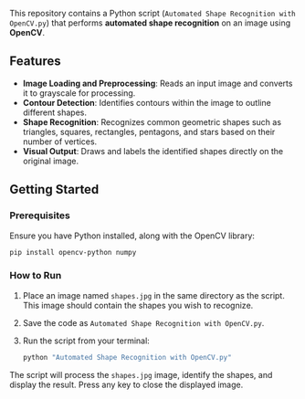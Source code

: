 This repository contains a Python script (`Automated Shape Recognition with OpenCV.py`) that performs **automated shape recognition** on an image using **OpenCV**.

## Features

  * **Image Loading and Preprocessing**: Reads an input image and converts it to grayscale for processing.
  * **Contour Detection**: Identifies contours within the image to outline different shapes.
  * **Shape Recognition**: Recognizes common geometric shapes such as triangles, squares, rectangles, pentagons, and stars based on their number of vertices.
  * **Visual Output**: Draws and labels the identified shapes directly on the original image.

## Getting Started

### Prerequisites

Ensure you have Python installed, along with the OpenCV library:

```bash
pip install opencv-python numpy
```

### How to Run

1.  Place an image named `shapes.jpg` in the same directory as the script. This image should contain the shapes you wish to recognize.

2.  Save the code as `Automated Shape Recognition with OpenCV.py`.

3.  Run the script from your terminal:

    ```bash
    python "Automated Shape Recognition with OpenCV.py"
    ```

The script will process the `shapes.jpg` image, identify the shapes, and display the result. Press any key to close the displayed image.
